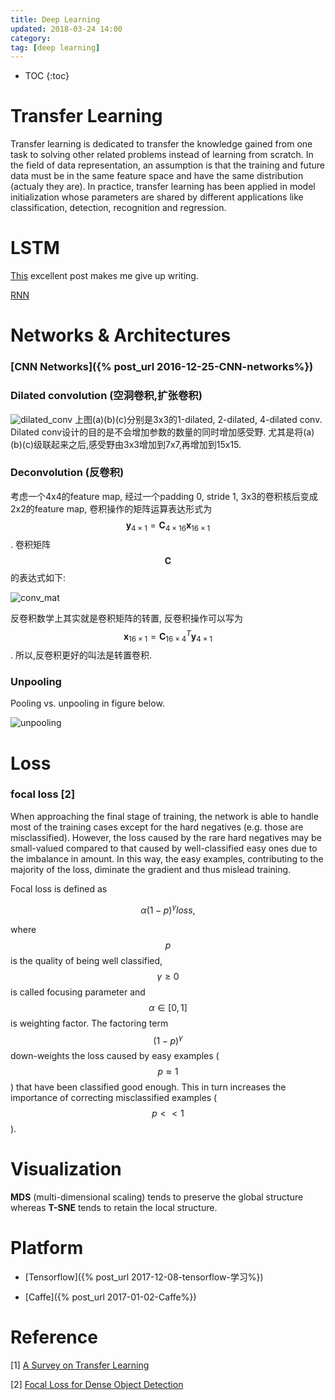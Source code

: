 ```yaml
---
title: Deep Learning
updated: 2018-03-24 14:00
category: 
tag: [deep learning]
---
```


* TOC
{:toc}

# Transfer Learning

Transfer learning is dedicated to transfer the knowledge gained from one task to solving other related problems instead of learning from scratch. 
In the field of data representation, an assumption is that the training and future data must be in the same feature space and have the same distribution (actualy they are). In practice, transfer learning has been applied in model initialization whose parameters are shared by different applications like classification, detection, recognition and regression.

# LSTM

[This](http://colah.github.io/posts/2015-08-Understanding-LSTMs/) excellent post makes me give up writing.

[RNN](http://karpathy.github.io/2015/05/21/rnn-effectiveness/)

# Networks & Architectures

### [CNN Networks]({% post_url 2016-12-25-CNN-networks%})

### Dilated convolution (空洞卷积,扩张卷积)

![dilated_conv]({{site.baseurl}}/images/dilated_conv.jpg)
上图(a)(b)(c)分别是3x3的1-dilated, 2-dilated, 4-dilated conv. Dilated conv设计的目的是不会增加参数的数量的同时增加感受野. 尤其是将(a)(b)(c)级联起来之后,感受野由3x3增加到7x7,再增加到15x15.

### Deconvolution (反卷积)

考虑一个4x4的feature map, 经过一个padding 0, stride 1, 3x3的卷积核后变成2x2的feature map, 卷积操作的矩阵运算表达形式为 $$\mathbf{y}_{4\times1}=\mathbf{C}_{4\times16} \mathbf{x}_{16\times1}$$. 卷积矩阵$$\mathbf{C}$$的表达式如下:

![conv_mat]({{site.baseurl}}/images/conv_mat.jpg)

反卷积数学上其实就是卷积矩阵的转置, 反卷积操作可以写为$$\mathbf{x}_{16\times1}=\mathbf{C}^T_{16\times4} \mathbf{y}_{4\times1}$$. 所以,反卷积更好的叫法是转置卷积.

### Unpooling
Pooling vs. unpooling in figure below.

![unpooling]({{site.baseurl}}/images/unpooling.jpg)


	

# Loss

### focal loss [2]
When approaching the final stage of training, the network is able to handle most of the training cases except for the hard negatives (e.g. those are misclassified). However, the loss caused by the rare hard negatives may be small-valued compared to that caused by well-classified easy ones due to the imbalance in amount. In this way, the easy examples, contributing to the majority of the loss, diminate the gradient and thus mislead training.

Focal loss is defined as 

$$\alpha (1-p)^\gamma loss,$$

where $$p$$ is the quality of being well classified, $$\gamma \geq 0$$ is called focusing parameter and $$\alpha \in [0, 1]$$ is weighting factor. The factoring term $$(1-p)^\gamma$$ down-weights the loss caused by easy examples ($$p \approx 1$$) that have been classified good enough. This in turn increases the importance of correcting misclassified examples ($$p << 1$$).

# Visualization

**MDS** (multi-dimensional scaling) tends to preserve the global structure whereas **T-SNE** tends to retain the local structure.

# Platform

* [Tensorflow]({% post_url 2017-12-08-tensorflow-学习%})

* [Caffe]({% post_url 2017-01-02-Caffe%})


# Reference
[1] [A Survey on Transfer Learning](https://www.cse.ust.hk/~qyang/Docs/2009/tkde_transfer_learning.pdf)

[2] [Focal Loss for Dense Object Detection](https://arxiv.org/pdf/1708.02002.pdf)

